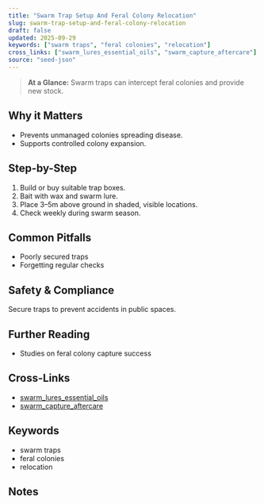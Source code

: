 ```yaml
---
title: "Swarm Trap Setup And Feral Colony Relocation"
slug: swarm-trap-setup-and-feral-colony-relocation
draft: false
updated: 2025-09-29
keywords: ["swarm traps", "feral colonies", "relocation"]
cross_links: ["swarm_lures_essential_oils", "swarm_capture_aftercare"]
source: "seed-json"
---
```


> **At a Glance:** Swarm traps can intercept feral colonies and provide new stock.

## Why it Matters
- Prevents unmanaged colonies spreading disease.
- Supports controlled colony expansion.

## Step-by-Step
1) Build or buy suitable trap boxes.
2) Bait with wax and swarm lure.
3) Place 3–5m above ground in shaded, visible locations.
4) Check weekly during swarm season.

## Common Pitfalls
- Poorly secured traps
- Forgetting regular checks

## Safety & Compliance
Secure traps to prevent accidents in public spaces.

## Further Reading
- Studies on feral colony capture success

## Cross-Links
- [swarm_lures_essential_oils](/topics/swarm-lures-essential-oils/)
- [swarm_capture_aftercare](/topics/swarm-capture-aftercare/)

## Keywords
- swarm traps
- feral colonies
- relocation

## Notes
